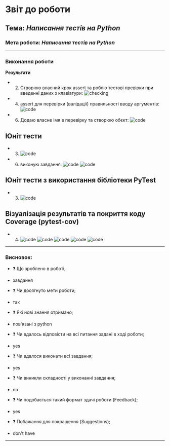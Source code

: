 # Звіт до роботи

## Тема: _Написання тестів на Python_

### Мета роботи: _Написання тестів на Python_

---

### Виконання роботи

**Результати**

- 2. Створюю власний крок assert та роблю тестові превірки при введенні даних з клавіатури:
      ![checking](/workspaces/hobreirepository/sem2/lab2/pictures/2.png)
- 4.  assert для перевірки (валідації) правильності вводу аргументів:
      ![code](/workspaces/hobreirepository/sem2/lab2/pictures/3-4.png)
- 6.  Додаю власне імя в перевірку та створюю обєкт:
      ![code](/workspaces/hobreirepository/sem2/lab2/pictures/6.png)

## Юніт тести

- 3. ![code](/workspaces/hobreirepository/sem2/lab2/pictures/3.1.png)
- 6. виконую завдання:
     ![code](/workspaces/hobreirepository/sem2/lab2/pictures/6.1.png)
     ![code](/workspaces/hobreirepository/sem2/lab2/pictures/6.2.png)

## Юніт тести з використання бібліотеки PyTest
- 3.  ![code](/workspaces/hobreirepository/sem2/lab2/pictures/3.1.1.png)

## Візуалізація результатів та покриття коду Coverage (pytest-cov)

- 4.  ![code](/workspaces/hobreirepository/sem2/lab2/pictures/coverage1.png)
      ![code](/workspaces/hobreirepository/sem2/lab2/pictures/coverage2.png)
      ![code](/workspaces/hobreirepository/sem2/lab2/pictures/coverage3.png)
      ![code](/workspaces/hobreirepository/sem2/lab2/pictures/coverage4.png)
       ![code](/workspaces/hobreirepository/sem2/lab2/pictures/coverage5.png)
      
---

### Висновок:

- :question: Що зроблено в роботі;
* завдання
- :question: Чи досягнуто мети роботи;
* так
- :question: Які нові знання отримано;
* пов'язані з python
- :question: Чи вдалось відповісти на всі питання задані в ході роботи;
* yes
- :question: Чи вдалося виконати всі завдання;
* yes
- :question: Чи виникли складності у виконанні завдання;
* no
- :question: Чи подобається такий формат здачі роботи (Feedback);
* yes
- :question: Побажання для покращення (Suggestions);
* don't have

---
